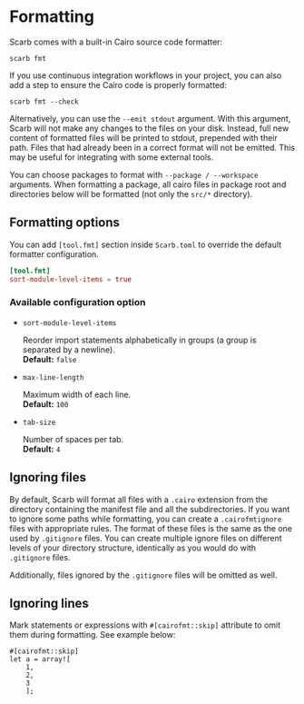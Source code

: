 # Formatting

Scarb comes with a built-in Cairo source code formatter:

```shell
scarb fmt
```

If you use continuous integration workflows in your project, you can also add a step to ensure the Cairo code is
properly formatted:

```shell
scarb fmt --check
```

Alternatively, you can use the `--emit stdout` argument.
With this argument, Scarb will not make any changes to the files on your disk.
Instead, full new content of formatted files will be printed to stdout, prepended with their path.
Files that had already been in a correct format will not be emitted.
This may be useful for integrating with some external tools.

You can choose packages to format with `--package / --workspace` arguments.
When formatting a package, all cairo files in package root and directories below will be formatted (not only the `src/*`
directory).

## Formatting options

You can add `[tool.fmt]` section inside `Scarb.toml` to override the default formatter configuration.

```toml
[tool.fmt]
sort-module-level-items = true
```

### Available configuration option

- `sort-module-level-items`

  Reorder import statements alphabetically in groups (a group is separated by a newline).\
  **Default:** `false`

- `max-line-length`

  Maximum width of each line.\
  **Default:** `100`

- `tab-size`

  Number of spaces per tab.\
  **Default:** `4`

## Ignoring files

By default, Scarb will format all files with a `.cairo` extension from the directory containing the manifest file
and all the subdirectories.
If you want to ignore some paths while formatting, you can create a `.cairofmtignore` files with appropriate rules.
The format of these files is the same as the one used by `.gitignore` files.
You can create multiple ignore files on different levels of your directory structure, identically as you would do with
`.gitignore` files.

Additionally, files ignored by the `.gitignore` files will be omitted as well.

## Ignoring lines

Mark statements or expressions with `#[cairofmt::skip]` attribute to omit them during formatting. See example below:

```cairo
#[cairofmt::skip]
let a = array![
    1,
    2,
    3
    ];
```
